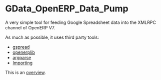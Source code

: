 GData_OpenERP_Data_Pump
=======================

A very simple tool for feeding Google Spreadsheet data into the XMLRPC channel of OpenERP V7.

As much as possible, it uses third party tools:
- [gspread](https://pypi.python.org/pypi/gspread/)
- [openerplib](https://pypi.python.org/pypi/openerp-client-lib)
- [argparse](https://pypi.python.org/pypi/argparse)
- [Importing](http://peak.telecommunity.com/DevCenter/Importing)

This is an [overview](https://docs.google.com/drawings/d/10hhX-2ChPynsfCaiQrNrt3eiy3m6j3Qz-0CF7NdnnQc).


